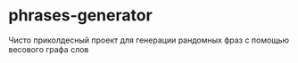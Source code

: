 # phrases-generator
Чисто приколдесный проект для генерации рандомных фраз с помощью весового графа слов
